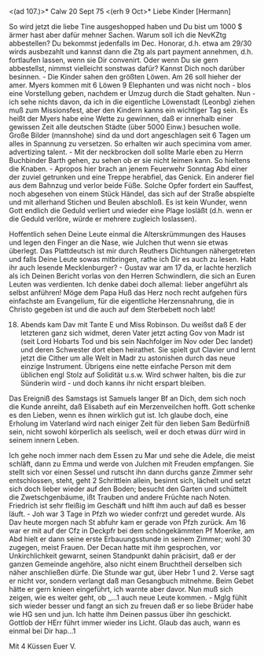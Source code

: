<(ad 107.)>* Calw 20 Sept 75
 <(erh 9 Oct>*
Liebe Kinder [Hermann]

So wird jetzt die liebe Tine ausgeshopped haben und Du bist um 1000 $ ärmer hast aber dafür mehner Sachen. Warum soll ich die NevKZtg abbestellen? Du bekommst jedenfalls im Dec. Honorar, d.h. etwa am 29/30 wirds ausbezahlt und kannst dann die Ztg als part payment annehmen, d.h. fortlaufen lassen, wenn sie Dir convenirt. Oder wenn Du sie gern abbestellst, nimmst vielleicht sonstwas dafür? Kannst Dich noch darüber besinnen. - Die Kinder sahen den größten Löwen. Am 26 soll hieher der amer. Myers kommen mit 6 Löwen 9 Elephanten und was nicht noch - blos eine Vorstellung geben, nachdem er Umzug durch die Stadt gehalten. Nun - ich sehe nichts davon, da ich in die eigentliche Löwenstadt (Leonbg) ziehen muß zum Missionsfest, aber den Kindern kanns ein wichtiger Tag sein. Es heißt der Myers habe eine Wette zu gewinnen, daß er innerhalb einer gewissen Zeit alle deutschen Städte (über 5000 Einw.) besuchen wolle. Große Bilder (mannshohe) sind da und dort angeschlagen seit 6 Tagen um alles in Spannung zu versetzen. So erhalten wir auch specimina vom amer. advertizing talent. - Mit der neckbrocken doll sollte Marle eben zu Herrn Buchbinder Barth gehen, zu sehen ob er sie nicht leimen kann. So hieltens die Knaben. - Apropos hier brach an jenem Feuerwehr Sonntag Abd einer der zuviel getrunken und eine Treppe herabfiel, das Genick. Ein anderer fiel aus dem Bahnzug und verlor beide Füße. Solche Opfer fordert ein Sauffest, noch abgesehen von einem Stück Händel, das sich auf der Straße abspielte und mit allerhand Stichen und Beulen abschloß. Es ist kein Wunder, wenn Gott endlich die Geduld verliert und wieder eine Plage losläßt (d.h. wenn er die Geduld verlöre, würde er mehrere zugleich loslassen).

Hoffentlich sehen Deine Leute einmal die Alterskrümmungen des Hauses und legen den Finger an die Nase, wie Julchen thut wenn sie etwas überlegt. Das Plattdeutsch ist mir durch Reuthers Dichtungen nähergetreten und falls Deine Leute sowas mitbringen, rathe ich Dir es auch zu lesen. Habt ihr auch lesende Mecklenburger? - Gustav war am 17 da, er lachte herzlich als ich Deinen Bericht vorlas von den Herren Schwindlern, die sich an Euren Leuten was verdienten. Ich denke dabei doch allemal: lieber angeführt als selbst anführen! Möge dem Papa Huß das Herz noch recht aufgehen fürs einfachste am Evangelium, für die eigentliche Herzensnahrung, die in Christo gegeben ist und die auch auf dem Sterbebett noch labt!

18. Abends kam Dav mit Tante E und Miss Robinson. Du weißst daß E der letzteren ganz sich widmet, deren Vater jetzt acting Gov von Madr ist (seit Lord Hobarts Tod und bis sein Nachfolger im Nov oder Dec landet) und deren Schwester dort eben heirathet. Sie spielt gut Clavier und lernt jetzt die Cither um alle Welt in Madr zu astonishen durch das neue einzige Instrument. Übrigens eine nette einfache Person mit dem üblichen engl Stolz auf Solidität u.s.w. Wird schwer halten, bis die zur Sünderin wird - und doch kanns ihr nicht erspart bleiben.

Das Ereigniß des Samstags ist Samuels langer Bf an Dich, dem sich noch die Kunde anreiht, daß Elisabeth auf ein Merzenveilchen hofft. Gott schenke es den Lieben, wenn es ihnen wirklich gut ist. Ich glaube doch, eine Erholung im Vaterland wird nach einiger Zeit für den lieben Sam Bedürfniß sein, nicht sowohl körperlich als seelisch, weil er doch etwas dürr wird in seinem innern Leben.

Ich gehe noch immer nach dem Essen zu Mar und sehe die Adele, die meist schläft, dann zu Emma und werde von Julchen mit Freuden empfangen. Sie stellt sich vor einen Sessel und rutscht ihn dann durchs ganze Zimmer sehr entschlossen, steht, geht 2 Schrittlein allein, besinnt sich, lächelt und setzt sich doch lieber wieder auf den Boden; besucht den Garten und schüttelt die Zwetschgenbäume, ißt Trauben und andere Früchte nach Noten. Friedrich ist sehr fleißig im Geschäft und hilft ihm auch auf daß es besser läuft. - Joh war 3 Tage in Pfzh wo wieder confrzt und geredet wurde. Als Dav heute morgen nach St abfuhr kam er gerade von Pfzh zurück. Am 16 war er mit auf der Cfz in Deckpfr bei dem schöngekämmten Pf Moerike, am Abd hielt er dann seine erste Erbauungsstunde in seinem Zimmer; wohl 30 zugegen, meist Frauen. Der Decan hatte mit ihm gesprochen, vor Unkirchlichkeit gewarnt, seinen Standpunkt dahin präcisirt, daß er der ganzen Gemeinde angehöre, also nicht einem Bruchtheil derselben sich näher anschließen dürfe. Die Stunde war gut, über Hebr 1 und 2. Verse sagt er nicht vor, sondern verlangt daß man Gesangbuch mitnehme. Beim Gebet hätte er gern knieen eingeführt, ich warnte aber davor. Nun muß sich zeigen, wie es weiter geht, ob _...1 auch neue Leute kommen. - Mglg fühlt sich wieder besser und fangt an sich zu freuen daß er so liebe Brüder habe wie HG sen und jun. Ich hatte ihm Deinen passus über ihn geschickt. Gottlob der HErr führt immer wieder ins Licht. Glaub das auch, wann es einmal bei Dir hap...1

 Mit 4 Küssen Euer V.
